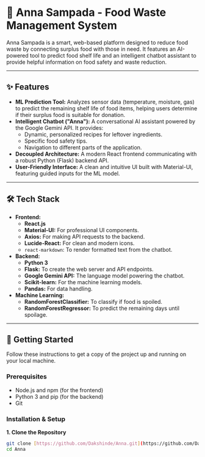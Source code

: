 # 🍃 Anna Sampada - Food Waste Management System

Anna Sampada is a smart, web-based platform designed to reduce food waste by connecting surplus food with those in need. It features an AI-powered tool to predict food shelf life and an intelligent chatbot assistant to provide helpful information on food safety and waste reduction.

---

## ✨ Features

* **ML Prediction Tool:** Analyzes sensor data (temperature, moisture, gas) to predict the remaining shelf life of food items, helping users determine if their surplus food is suitable for donation.
* **Intelligent Chatbot ("Anna"):** A conversational AI assistant powered by the Google Gemini API. It provides:
    * Dynamic, personalized recipes for leftover ingredients.
    * Specific food safety tips.
    * Navigation to different parts of the application.
* **Decoupled Architecture:** A modern React frontend communicating with a robust Python (Flask) backend API.
* **User-Friendly Interface:** A clean and intuitive UI built with Material-UI, featuring guided inputs for the ML model.

---

## 🛠️ Tech Stack

* **Frontend:**
    * **React.js**
    * **Material-UI:** For professional UI components.
    * **Axios:** For making API requests to the backend.
    * **Lucide-React:** For clean and modern icons.
    * `react-markdown`: To render formatted text from the chatbot.
* **Backend:**
    * **Python 3**
    * **Flask:** To create the web server and API endpoints.
    * **Google Gemini API:** The language model powering the chatbot.
    * **Scikit-learn:** For the machine learning models.
    * **Pandas:** For data handling.
* **Machine Learning:**
    * **RandomForestClassifier:** To classify if food is spoiled.
    * **RandomForestRegressor:** To predict the remaining days until spoilage.

---

## 🚀 Getting Started

Follow these instructions to get a copy of the project up and running on your local machine.

### Prerequisites

* Node.js and npm (for the frontend)
* Python 3 and pip (for the backend)
* Git

### Installation & Setup

**1. Clone the Repository**
```bash
git clone [https://github.com/Dakshinde/Anna.git](https://github.com/Dakshinde/Anna.git)
cd Anna